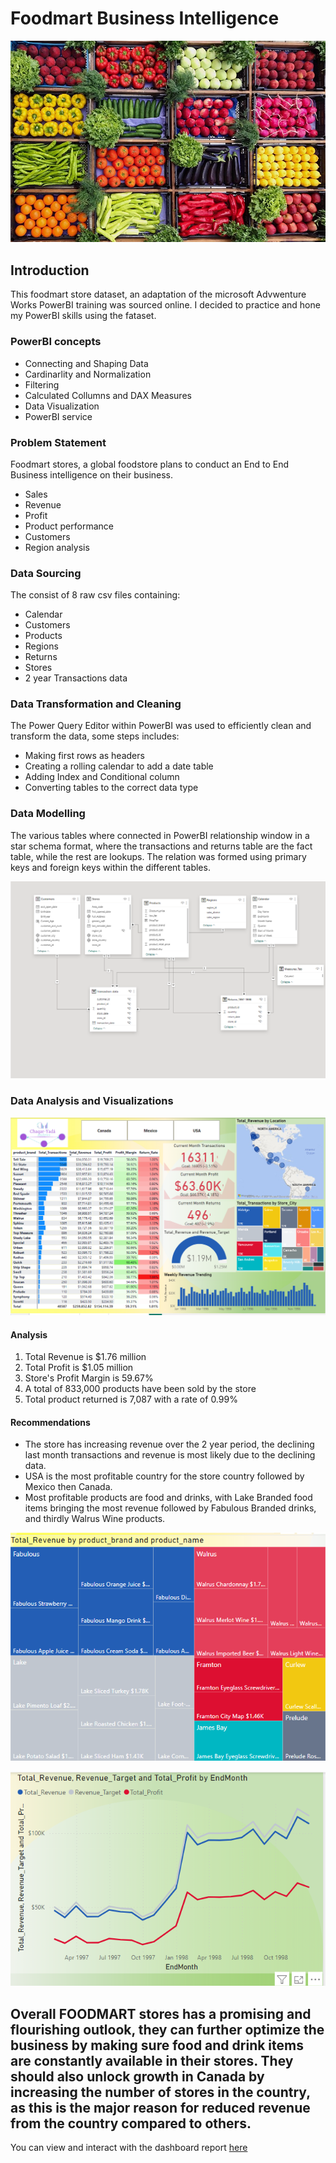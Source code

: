 # Foodmart Business Intelligence

![](FreshProduceKGFdaily.jpg)

## Introduction
This foodmart store dataset, an adaptation of the microsoft Advwenture Works PowerBI training was sourced online. I decided to practice and hone my PowerBI skills using the fataset.

### PowerBI concepts
- Connecting and Shaping Data
- Cardinarlity and Normalization
- Filtering
- Calculated Collumns and DAX Measures
- Data Visualization
- PowerBI service

### Problem Statement
Foodmart stores, a global foodstore plans to conduct an End to End Business intelligence on their business.
- Sales 
- Revenue
- Profit
- Product performance
- Customers
- Region analysis
### Data Sourcing
The consist of 8 raw csv files containing:
- Calendar
- Customers
- Products
- Regions
- Returns
- Stores 
- 2 year Transactions data
### Data Transformation and Cleaning
The Power Query Editor within PowerBI was used to efficiently clean and transform the data, some steps includes:

- Making first rows as headers
- Creating a rolling calendar to add a date table
- Adding Index and Conditional column
- Converting tables to the correct data type
### Data Modelling
The various tables where connected in PowerBI relationship window in a star schema format, where the transactions and returns table are the fact table, while the rest are lookups. The relation was formed using primary keys and foreign keys within the different tables.

![](https://github.com/Tayo202/Foodmart/blob/main/Foodmart%20model.png)

### Data Analysis and Visualizations

![](https://github.com/Tayo202/Foodmart/blob/main/ch%20foodmart.png)
#### Analysis
1. Total Revenue is $1.76 million
2. Total Profit is $1.05 million
3. Store's Profit Margin is 59.67%
4. A total of 833,000 products have been sold by the store
5. Total product returned is 7,087 with a rate of 0.99%
#### Recommendations
- The store has increasing revenue over the 2 year period, the declining last month transactions and revenue is most likely due to the declining data.
- USA is the most profitable country for the store country followed by Mexico then Canada.
- Most profitable products are food and drinks, with Lake Branded food items bringing the most revenue followed by Fabulous Branded drinks, and thirdly Walrus Wine products.
  
![](https://github.com/Tayo202/Foodmart/blob/main/foodm_product%20rev.png)

![](https://github.com/Tayo202/Foodmart/blob/main/foodm_rev_pro_endmonth.png)

Overall FOODMART stores has a promising and flourishing outlook, they can further optimize the business by making sure food and drink items are constantly available in their stores. They should also unlock growth in Canada by increasing the number of stores in the country, as this is the major reason for reduced revenue from the country compared to others.
-

You can view and interact with the dashboard report [here](https://app.powerbi.com/view?r=eyJrIjoiMDNjMjhjNDYtZjY2ZS00NWZlLWJjMGItODJhMjcxMjRmNjcyIiwidCI6ImY0NjVkYjk4LTU0MTEtNDBmOS05OTU2LTk2ZjMxMDVhNjdlZCJ9)
